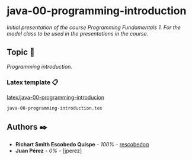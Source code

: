 # java-00-programming-introduction

_Initial presentation of the course Programming Fundamentals 1. For the model class to be used in the presentations in the course._

## Topic 🚀

_Programming introduction._

### Latex template 📋

[latex/java-00-programming-introducion](https://github.com/rescobedoq/latex/java-00-programming-introducion/latex/java-00-programming-introduction.tex)

```
java-00-programming-introduction.tex
```


## Authors ✒️

* **Richart Smith Escobedo Quispe** - *100%* - [rescobedoq](https://github.com/rescobedoq)
* **Juan Pérez** - *0%* - [jperez]
